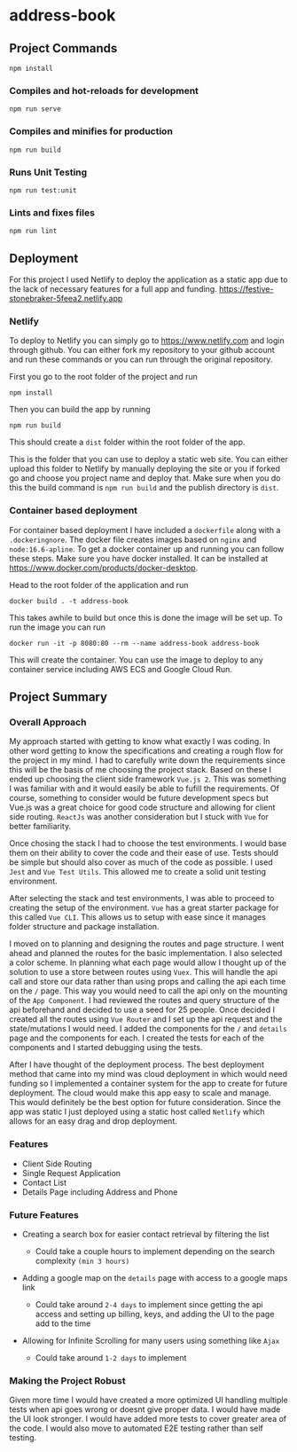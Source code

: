# address-book

## Project Commands
```
npm install
```

### Compiles and hot-reloads for development
```
npm run serve
```

### Compiles and minifies for production
```
npm run build
```

### Runs Unit Testing
```
npm run test:unit
```

### Lints and fixes files
```
npm run lint
```

## Deployment
For this project I used Netlify to deploy the application as a static app due to the lack of necessary features for a full app and funding.
https://festive-stonebraker-5feea2.netlify.app

### Netlify
 To deploy to Netlify you can simply go to https://www.netlify.com and login through github. You can either fork my repository to your github account and run these commands or you can run through the original repository.

First you go to the root folder of the project and run 
```
npm install
```
Then you can build the app by running
```
npm run build
```
This should create a `dist` folder within the root folder of the app.

This is the folder that you can use to deploy a static web site. You can either upload this folder to Netlify by manually deploying the site or you if forked go and choose you project name and deploy that. Make sure when you do this the build command is `npm run build` and the publish directory is `dist`.


### Container based deployment

For container based deployment I have included a `dockerfile` along with a `.dockeringnore`. The docker file creates images based on `nginx` and `node:16.6-apline`. To get a docker container up and running you can follow these steps. Make sure you have docker installed. It can be installed at https://www.docker.com/products/docker-desktop. 

Head to the root folder of the application and run
```
docker build . -t address-book
```
This takes awhile to build but once this is done the image will be set up. To run the image you can run 
```
docker run -it -p 8080:80 --rm --name address-book address-book
``` 
This will create the container. You can use the image to deploy to any container service including AWS ECS and Google Cloud Run.

## Project Summary

### Overall Approach

My approach started with getting to know what exactly I was coding. In other word getting to know the specifications and creating a rough flow for the project in my mind. I had to carefully write down the requirements since this will be the basis of me choosing the project stack. Based on these I ended up choosing the client side framework `Vue.js 2`. This was something I was familiar with and it would easily be able to fufill the requirements. Of course, something to consider would be future development specs but Vue.js was a great choice for good code structure and allowing for client side routing. `ReactJs` was another consideration but I stuck with `Vue` for better familiarity.

Once chosing the stack I had to choose the test environments. I would base them on their ability to cover the code and their ease of use. Tests should be simple but should also cover as much of the code as possible. I used `Jest` and `Vue Test Utils`. This allowed me to create a solid unit testing environment.

After selecting the stack and test environments, I was able to proceed to creating the setup of the environment. `Vue` has a great starter package for this called `Vue CLI`. This allows us to setup with ease since it manages folder structure and package installation.

I moved on to planning and designing the routes and page structure. I went ahead and planned the routes for the basic implementation. I also selected a color scheme. In planning what each page would allow I thought up of the solution to use a store between routes using `Vuex`. This will handle the api call and store our data rather than using props and calling the api each time on the `/` page. This way you would need to call the api only on the mounting of the `App Component`. I had reviewed the routes and query structure of the api beforehand and decided to use a seed for 25 people. Once decided I created all the routes using `Vue Router` and I set up the api request and the state/mutations I would need. I added the components for the `/` and `details` page and the components for each. I created the tests for each of the components and I started debugging using the tests.

After I have thought of the deployment process. The best deployment method that came into my mind was cloud deployment in which would need funding so I implemented a container system for the app to create for future deployment. The cloud would make this app easy to scale and manage. This would definitely be the best option for future consideration. Since the app was static I just deployed using a static host called `Netlify` which allows for an easy drag and drop deployment.

### Features

- Client Side Routing
- Single Request Application
- Contact List
- Details Page including Address and Phone

### Future Features

- Creating a search box for easier contact retrieval by filtering the list 
  - Could take a couple hours to implement depending on the search complexity `(min 3 hours)`

- Adding a google map on the `details` page with access to a google maps link 
  - Could take around `2-4 days` to implement since getting the api access and setting up billing, keys, and adding the UI to the page add to the time

- Allowing for Infinite Scrolling for many users using something like `Ajax`
  - Could take around `1-2 days` to implement 

### Making the Project Robust
Given more time I would have created a more optimized UI handling multiple tests when api goes wrong or doesnt give proper data. I would have made the UI look stronger. I would have added more tests to cover greater area of the code. I would also move to automated E2E testing rather than self testing.